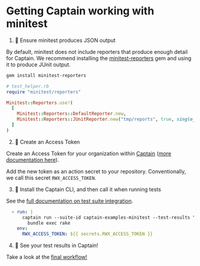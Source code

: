 # Getting Captain working with minitest

1. 🧪 Ensure minitest produces JSON output

By default, minitest does not include reporters that produce enough detail for Captain. We recommend
installing the [minitest-reporters](https://github.com/minitest-reporters/minitest-reporters) gem and using it to
produce JUnit output.

```sh
gem install minitest-reporters
```

```ruby
# test_helper.rb
require "minitest/reporters"

Minitest::Reporters.use!(
  [
    Minitest::Reporters::DefaultReporter.new,
    Minitest::Reporters::JUnitReporter.new("tmp/reports", true, single_file: true)
  ]
)
```

2. 🔐 Create an Access Token

Create an Access Token for your organization within [Captain][captain] ([more documentation here][create-access-token]).

Add the new token as an action secret to your repository. Conventionally, we call this secret `RWX_ACCESS_TOKEN`.

3. 💌 Install the Captain CLI, and then call it when running tests

See the [full documentation on test suite integration][test-suite-integration].

```yaml
  - run: |
      captain run --suite-id captain-examples-minitest --test-results "tmp/reports/*.xml" -- \
        bundle exec rake
    env:
      RWX_ACCESS_TOKEN: ${{ secrets.RWX_ACCESS_TOKEN }}
```

4. 🎉 See your test results in Captain!

Take a look at the [final workflow!][workflow-with-captain]

[captain]: https://account.rwx.com/deep_link/manage/access_tokens
[create-access-token]: https://www.rwx.com/docs/access-tokens
[workflow-with-captain]: https://github.com/captain-examples/minitest/blob/main/.github/workflows/ci.yml
[test-suite-integration]: https://www.rwx.com/captain/docs/test-suite-integration
